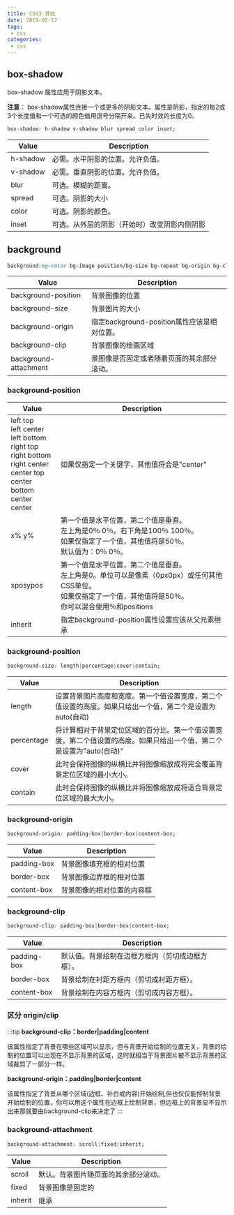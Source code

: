 ```yaml
---
title: CSS3-其他
date: 2019-05-17
tags:
 - css    
categories: 
 - css
---
```


## box-shadow

box-shadow 属性应用于阴影文本。

**注意**： box-shadow属性连接一个或更多的阴影文本。属性是阴影，指定的每2或3个长度值和一个可选的颜色值用逗号分隔开来。已失时效的长度为0。

```css
box-shadow: h-shadow v-shadow blur spread color inset;
```

|Value|Description|
|-|-|
|h-shadow|必需。水平阴影的位置。允许负值。|
|v-shadow|必需。垂直阴影的位置。允许负值。|
|blur|可选。模糊的距离。|
|spread|可选。阴影的大小|
|color|可选。阴影的颜色。|
|inset|可选。从外层的阴影（开始时）改变阴影内侧阴影|

## background

```css
background:bg-color bg-image position/bg-size bg-repeat bg-origin bg-clip bg-attachment initial|inherit;
```

|Value|Description|
|-|-|
|background-position  |背景图像的位置|
|background-size      |背景图片的大小|
|background-origin	  |指定background-position属性应该是相对位置。|
|background-clip      |背景图像的绘画区域|
|background-attachment|景图像是否固定或者随着页面的其余部分滚动。|

### background-position

|Value|Description|
|-|-|
|left top<br>left center<br>left bottom<br>right top<br>right bottom<br>right center<br>center top<br>center bottom<br>center center|如果仅指定一个关键字，其他值将会是"center"|
|x% y%|第一个值是水平位置，第二个值是垂直。<br>左上角是0％ 0％。右下角是100％ 100％。<br>如果仅指定了一个值，其他值将是50％。 <br>默认值为：0％ 0％。|
|xposypos|第一个值是水平位置，第二个值是垂直。<br>左上角是0。单位可以是像素（0px0px）或任何其他 CSS单位。<br>如果仅指定了一个值，其他值将是50％。<br>你可以混合使用％和positions|
|inherit|指定background-position属性设置应该从父元素继承|

### background-position

```css
background-size: length|percentage|cover|contain;
```

|Value|Description|
|-|-|
|length|设置背景图片高度和宽度。第一个值设置宽度，第二个值设置的高度。如果只给出一个值，第二个是设置为 auto(自动)|
|percentage|将计算相对于背景定位区域的百分比。第一个值设置宽度，第二个值设置的高度。如果只给出一个值，第二个是设置为"auto(自动)"|
|cover|此时会保持图像的纵横比并将图像缩放成将完全覆盖背景定位区域的最小大小。|
|contain|此时会保持图像的纵横比并将图像缩放成将适合背景定位区域的最大大小。|

### background-origin 

```css
background-origin: padding-box|border-box|content-box;
```

|Value|Description|
|-|-|
|padding-box|背景图像填充框的相对位置|
|border-box|背景图像边界框的相对位置|
|content-box|背景图像的相对位置的内容框|

### background-clip 

```css
background-clip: padding-box|border-box|content-box;
```

|Value|Description|
|-|-|
|padding-box|默认值。背景绘制在边框方框内（剪切成边框方框）。|
|border-box|背景绘制在衬距方框内（剪切成衬距方框）。|
|content-box|背景绘制在内容方框内（剪切成内容方框）。|

### 区分 origin/clip

:::tip
**background-clip：border|padding|content**

该属性指定了背景在哪些区域可以显示，但与背景开始绘制的位置无关，背景的绘制的位置可以出现在不显示背景的区域，这时就相当于背景图片被不显示背景的区域裁剪了一部分一样。

**background-origin：padding|border|content**

该属性指定了背景从哪个区域(边框、补白或内容)开始绘制,但也仅仅能控制背景开始绘制的位置，你可以用这个属性在边框上绘制背景，但边框上的背景显不显示出来那就要由background-clip来决定了
:::

### background-attachment 

```css
background-attachment: scroll|fixed|inherit;
```

|Value|Description|
|-|-|
|scroll|默认。背景图片随页面的其余部分滚动。|
|fixed|背景图像是固定的|
|inherit|继承|
